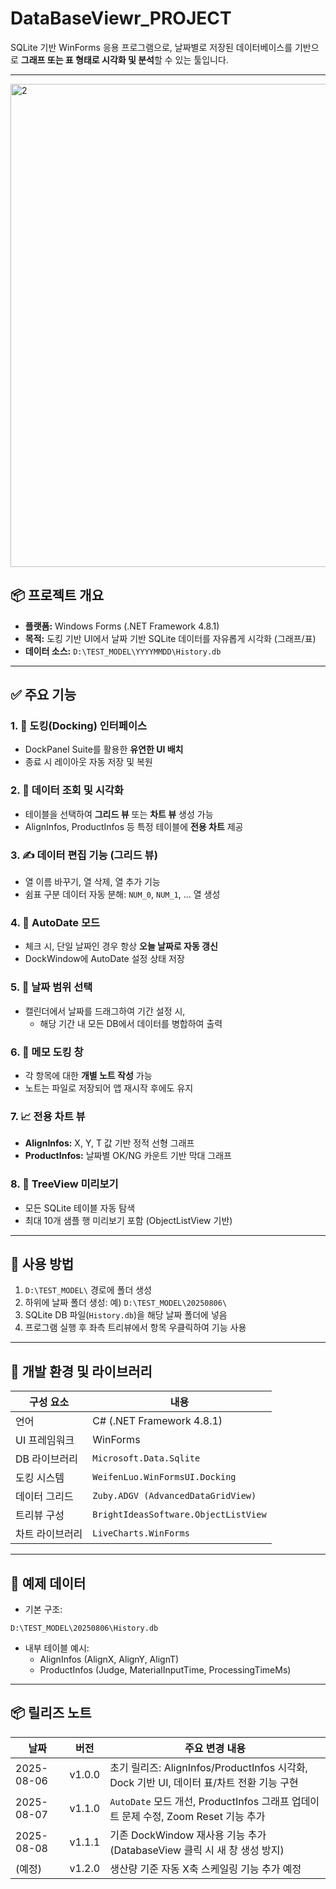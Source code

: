 # DataBaseViewr_PROJECT

SQLite 기반 WinForms 응용 프로그램으로, 날짜별로 저장된 데이터베이스를 기반으로
**그래프 또는 표 형태로 시각화 및 분석**할 수 있는 툴입니다.

---

<img width="1262" height="773" alt="2" src="https://github.com/user-attachments/assets/4938a7cb-b2b3-4d1b-a422-8f413f2f0d37" />

## 📦 프로젝트 개요

- **플랫폼:** Windows Forms (.NET Framework 4.8.1)
- **목적:** 도킹 기반 UI에서 날짜 기반 SQLite 데이터를 자유롭게 시각화 (그래프/표)
- **데이터 소스:** `D:\TEST_MODEL\YYYYMMDD\History.db`

---

## ✅ 주요 기능

### 1. 📌 도킹(Docking) 인터페이스
- DockPanel Suite를 활용한 **유연한 UI 배치**
- 종료 시 레이아웃 자동 저장 및 복원

### 2. 🧮 데이터 조회 및 시각화
- 테이블을 선택하여 **그리드 뷰** 또는 **차트 뷰** 생성 가능
- AlignInfos, ProductInfos 등 특정 테이블에 **전용 차트** 제공

### 3. ✍️ 데이터 편집 기능 (그리드 뷰)
- 열 이름 바꾸기, 열 삭제, 열 추가 기능
- 쉼표 구분 데이터 자동 분해: `NUM_0`, `NUM_1`, ... 열 생성

### 4. 🔄 AutoDate 모드
- 체크 시, 단일 날짜인 경우 항상 **오늘 날짜로 자동 갱신**
- DockWindow에 AutoDate 설정 상태 저장

### 5. 📅 날짜 범위 선택
- 캘린더에서 날짜를 드래그하여 기간 설정 시,
  - 해당 기간 내 모든 DB에서 데이터를 병합하여 출력

### 6. 📓 메모 도킹 창
- 각 항목에 대한 **개별 노트 작성** 가능
- 노트는 파일로 저장되어 앱 재시작 후에도 유지

### 7. 📈 전용 차트 뷰
- **AlignInfos:** X, Y, T 값 기반 정적 선형 그래프
- **ProductInfos:** 날짜별 OK/NG 카운트 기반 막대 그래프

### 8. 🌲 TreeView 미리보기
- 모든 SQLite 테이블 자동 탐색
- 최대 10개 샘플 행 미리보기 포함 (ObjectListView 기반)

---

## 🧰 사용 방법

1. `D:\TEST_MODEL\` 경로에 폴더 생성
2. 하위에 날짜 폴더 생성: 예) `D:\TEST_MODEL\20250806\`
3. SQLite DB 파일(`History.db`)을 해당 날짜 폴더에 넣음
4. 프로그램 실행 후 좌측 트리뷰에서 항목 우클릭하여 기능 사용

---

## 🔧 개발 환경 및 라이브러리

| 구성 요소 | 내용 |
|------------|------|
| 언어 | C# (.NET Framework 4.8.1) |
| UI 프레임워크 | WinForms |
| DB 라이브러리 | `Microsoft.Data.Sqlite` |
| 도킹 시스템 | `WeifenLuo.WinFormsUI.Docking` |
| 데이터 그리드 | `Zuby.ADGV (AdvancedDataGridView)` |
| 트리뷰 구성 | `BrightIdeasSoftware.ObjectListView` |
| 차트 라이브러리 | `LiveCharts.WinForms` |

---

## 📁 예제 데이터

- 기본 구조:
```
D:\TEST_MODEL\20250806\History.db
```
- 내부 테이블 예시:
  - AlignInfos (AlignX, AlignY, AlignT)
  - ProductInfos (Judge, MaterialInputTime, ProcessingTimeMs)

---

## 📦 릴리즈 노트

| 날짜         | 버전     | 주요 변경 내용                                                           |
| ---------- | ------ | ------------------------------------------------------------------ |
| 2025-08-06 | v1.0.0 | 초기 릴리즈: AlignInfos/ProductInfos 시각화, Dock 기반 UI, 데이터 표/차트 전환 기능 구현 |
| 2025-08-07 | v1.1.0 | `AutoDate` 모드 개선, ProductInfos 그래프 업데이트 문제 수정, Zoom Reset 기능 추가    |
| 2025-08-08 | v1.1.1 | 기존 DockWindow 재사용 기능 추가 (DatabaseView 클릭 시 새 창 생성 방지)              |
| (예정)       | v1.2.0 | 생산량 기준 자동 X축 스케일링 기능 추가 예정                                         |

